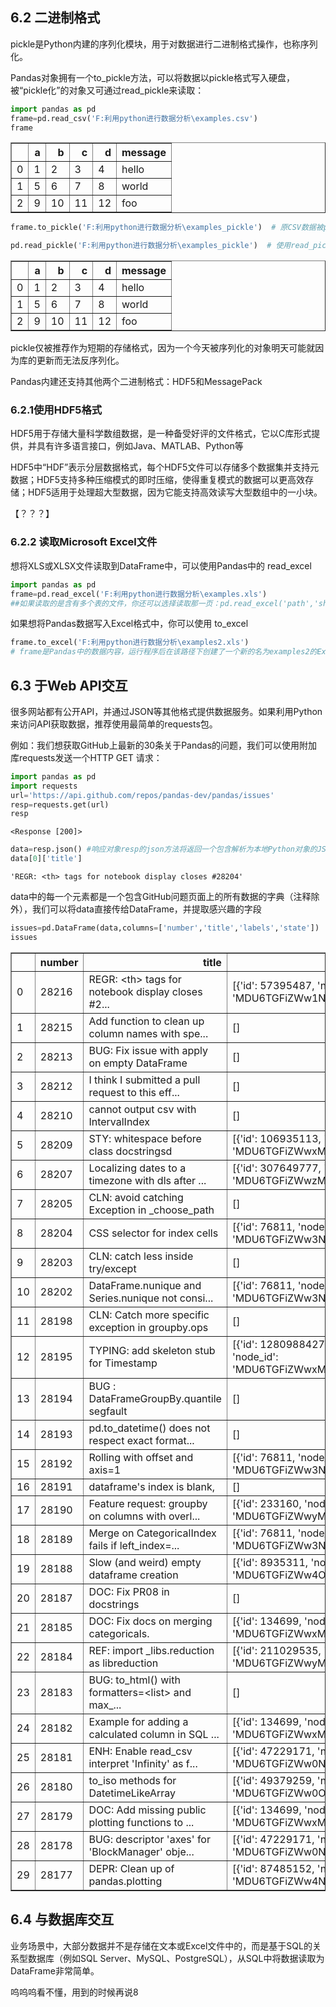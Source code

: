 ## 6.2 二进制格式
pickle是Python内建的序列化模块，用于对数据进行二进制格式操作，也称序列化。

Pandas对象拥有一个to_pickle方法，可以将数据以pickle格式写入硬盘，被“pickle化”的对象又可通过read_pickle来读取：


```python
import pandas as pd
frame=pd.read_csv('F:利用python进行数据分析\examples.csv')
frame
```




<div>
<style scoped>
    .dataframe tbody tr th:only-of-type {
        vertical-align: middle;
    }

    .dataframe tbody tr th {
        vertical-align: top;
    }

    .dataframe thead th {
        text-align: right;
    }
</style>
<table border="1" class="dataframe">
  <thead>
    <tr style="text-align: right;">
      <th></th>
      <th>a</th>
      <th>b</th>
      <th>c</th>
      <th>d</th>
      <th>message</th>
    </tr>
  </thead>
  <tbody>
    <tr>
      <td>0</td>
      <td>1</td>
      <td>2</td>
      <td>3</td>
      <td>4</td>
      <td>hello</td>
    </tr>
    <tr>
      <td>1</td>
      <td>5</td>
      <td>6</td>
      <td>7</td>
      <td>8</td>
      <td>world</td>
    </tr>
    <tr>
      <td>2</td>
      <td>9</td>
      <td>10</td>
      <td>11</td>
      <td>12</td>
      <td>foo</td>
    </tr>
  </tbody>
</table>
</div>




```python
frame.to_pickle('F:利用python进行数据分析\examples_pickle')  # 原CSV数据被pickle化，在该路径中生成一个名为examples_pickle的新文件
```


```python
pd.read_pickle('F:利用python进行数据分析\examples_pickle')  # 使用read_pickle又把该pickle文件读取出来
```




<div>
<style scoped>
    .dataframe tbody tr th:only-of-type {
        vertical-align: middle;
    }

    .dataframe tbody tr th {
        vertical-align: top;
    }

    .dataframe thead th {
        text-align: right;
    }
</style>
<table border="1" class="dataframe">
  <thead>
    <tr style="text-align: right;">
      <th></th>
      <th>a</th>
      <th>b</th>
      <th>c</th>
      <th>d</th>
      <th>message</th>
    </tr>
  </thead>
  <tbody>
    <tr>
      <td>0</td>
      <td>1</td>
      <td>2</td>
      <td>3</td>
      <td>4</td>
      <td>hello</td>
    </tr>
    <tr>
      <td>1</td>
      <td>5</td>
      <td>6</td>
      <td>7</td>
      <td>8</td>
      <td>world</td>
    </tr>
    <tr>
      <td>2</td>
      <td>9</td>
      <td>10</td>
      <td>11</td>
      <td>12</td>
      <td>foo</td>
    </tr>
  </tbody>
</table>
</div>



pickle仅被推荐作为短期的存储格式，因为一个今天被序列化的对象明天可能就因为库的更新而无法反序列化。

Pandas内建还支持其他两个二进制格式：HDF5和MessagePack

### 6.2.1使用HDF5格式
HDF5用于存储大量科学数组数据，是一种备受好评的文件格式，它以C库形式提供，并具有许多语言接口，例如Java、MATLAB、Python等

HDF5中“HDF”表示分层数据格式，每个HDF5文件可以存储多个数据集并支持元数据；HDF5支持多种压缩模式的即时压缩，使得重复模式的数据可以更高效存储；HDF5适用于处理超大型数据，因为它能支持高效读写大型数组中的一小块。 

【？？？】

### 6.2.2 读取Microsoft Excel文件
想将XLS或XLSX文件读取到DataFrame中，可以使用Pandas中的 read_excel


```python
import pandas as pd
frame=pd.read_excel('F:利用python进行数据分析\examples.xls')
##如果读取的是含有多个表的文件，你还可以选择读取那一页：pd.read_excel('path','sheet2') 表明读取路径文件下的第二页
```

如果想将Pandas数据写入Excel格式中，你可以使用 to_excel


```python
frame.to_excel('F:利用python进行数据分析\examples2.xls') 
# frame是Pandas中的数据内容，运行程序后在该路径下创建了一个新的名为examples2的Excel表格，内容为frame
```

## 6.3 于Web API交互
很多网站都有公开API，并通过JSON等其他格式提供数据服务。如果利用Python来访问API获取数据，推荐使用最简单的requests包。

例如：我们想获取GitHub上最新的30条关于Pandas的问题，我们可以使用附加库requests发送一个HTTP GET 请求：


```python
import pandas as pd
import requests
url='https://api.github.com/repos/pandas-dev/pandas/issues'
resp=requests.get(url)
resp
```




    <Response [200]>




```python
data=resp.json() #响应对象resp的json方法将返回一个包含解析为本地Python对象的JSON字典
data[0]['title']
```




    'REGR: <th> tags for notebook display closes #28204'



data中的每一个元素都是一个包含GitHub问题页面上的所有数据的字典（注释除外），我们可以将data直接传给DataFrame，并提取感兴趣的字段


```python
issues=pd.DataFrame(data,columns=['number','title','labels','state'])
issues
```




<div>
<style scoped>
    .dataframe tbody tr th:only-of-type {
        vertical-align: middle;
    }

    .dataframe tbody tr th {
        vertical-align: top;
    }

    .dataframe thead th {
        text-align: right;
    }
</style>
<table border="1" class="dataframe">
  <thead>
    <tr style="text-align: right;">
      <th></th>
      <th>number</th>
      <th>title</th>
      <th>labels</th>
      <th>state</th>
    </tr>
  </thead>
  <tbody>
    <tr>
      <td>0</td>
      <td>28216</td>
      <td>REGR: &lt;th&gt; tags for notebook display closes #2...</td>
      <td>[{'id': 57395487, 'node_id': 'MDU6TGFiZWw1NzM5...</td>
      <td>open</td>
    </tr>
    <tr>
      <td>1</td>
      <td>28215</td>
      <td>Add function to clean up column names with spe...</td>
      <td>[]</td>
      <td>open</td>
    </tr>
    <tr>
      <td>2</td>
      <td>28213</td>
      <td>BUG: Fix issue with apply on empty DataFrame</td>
      <td>[]</td>
      <td>open</td>
    </tr>
    <tr>
      <td>3</td>
      <td>28212</td>
      <td>I think I submitted a pull request to this eff...</td>
      <td>[]</td>
      <td>open</td>
    </tr>
    <tr>
      <td>4</td>
      <td>28210</td>
      <td>cannot output csv with IntervalIndex</td>
      <td>[]</td>
      <td>open</td>
    </tr>
    <tr>
      <td>5</td>
      <td>28209</td>
      <td>STY: whitespace before class docstringsd</td>
      <td>[{'id': 106935113, 'node_id': 'MDU6TGFiZWwxMDY...</td>
      <td>open</td>
    </tr>
    <tr>
      <td>6</td>
      <td>28207</td>
      <td>Localizing dates to a timezone with dls after ...</td>
      <td>[{'id': 307649777, 'node_id': 'MDU6TGFiZWwzMDc...</td>
      <td>open</td>
    </tr>
    <tr>
      <td>7</td>
      <td>28205</td>
      <td>CLN: avoid catching Exception in _choose_path</td>
      <td>[]</td>
      <td>open</td>
    </tr>
    <tr>
      <td>8</td>
      <td>28204</td>
      <td>CSS selector for index cells</td>
      <td>[{'id': 76811, 'node_id': 'MDU6TGFiZWw3NjgxMQ=...</td>
      <td>open</td>
    </tr>
    <tr>
      <td>9</td>
      <td>28203</td>
      <td>CLN: catch less inside try/except</td>
      <td>[]</td>
      <td>open</td>
    </tr>
    <tr>
      <td>10</td>
      <td>28202</td>
      <td>DataFrame.nunique and Series.nunique not consi...</td>
      <td>[{'id': 76811, 'node_id': 'MDU6TGFiZWw3NjgxMQ=...</td>
      <td>open</td>
    </tr>
    <tr>
      <td>11</td>
      <td>28198</td>
      <td>CLN: Catch more specific exception in groupby.ops</td>
      <td>[]</td>
      <td>open</td>
    </tr>
    <tr>
      <td>12</td>
      <td>28195</td>
      <td>TYPING: add skeleton stub for Timestamp</td>
      <td>[{'id': 1280988427, 'node_id': 'MDU6TGFiZWwxMj...</td>
      <td>open</td>
    </tr>
    <tr>
      <td>13</td>
      <td>28194</td>
      <td>BUG : DataFrameGroupBy.quantile segfault</td>
      <td>[]</td>
      <td>open</td>
    </tr>
    <tr>
      <td>14</td>
      <td>28193</td>
      <td>pd.to_datetime() does not respect exact format...</td>
      <td>[]</td>
      <td>open</td>
    </tr>
    <tr>
      <td>15</td>
      <td>28192</td>
      <td>Rolling with offset and axis=1</td>
      <td>[{'id': 76811, 'node_id': 'MDU6TGFiZWw3NjgxMQ=...</td>
      <td>open</td>
    </tr>
    <tr>
      <td>16</td>
      <td>28191</td>
      <td>dataframe's index is blank,</td>
      <td>[]</td>
      <td>open</td>
    </tr>
    <tr>
      <td>17</td>
      <td>28190</td>
      <td>Feature request: groupby on columns with overl...</td>
      <td>[{'id': 233160, 'node_id': 'MDU6TGFiZWwyMzMxNj...</td>
      <td>open</td>
    </tr>
    <tr>
      <td>18</td>
      <td>28189</td>
      <td>Merge on CategoricalIndex fails if left_index=...</td>
      <td>[{'id': 76811, 'node_id': 'MDU6TGFiZWw3NjgxMQ=...</td>
      <td>open</td>
    </tr>
    <tr>
      <td>19</td>
      <td>28188</td>
      <td>Slow (and weird) empty dataframe creation</td>
      <td>[{'id': 8935311, 'node_id': 'MDU6TGFiZWw4OTM1M...</td>
      <td>open</td>
    </tr>
    <tr>
      <td>20</td>
      <td>28187</td>
      <td>DOC: Fix PR08 in docstrings</td>
      <td>[]</td>
      <td>open</td>
    </tr>
    <tr>
      <td>21</td>
      <td>28185</td>
      <td>DOC: Fix docs on merging categoricals.</td>
      <td>[{'id': 134699, 'node_id': 'MDU6TGFiZWwxMzQ2OT...</td>
      <td>open</td>
    </tr>
    <tr>
      <td>22</td>
      <td>28184</td>
      <td>REF: import _libs.reduction as libreduction</td>
      <td>[{'id': 211029535, 'node_id': 'MDU6TGFiZWwyMTE...</td>
      <td>open</td>
    </tr>
    <tr>
      <td>23</td>
      <td>28183</td>
      <td>BUG: to_html() with formatters=&lt;list&gt; and max_...</td>
      <td>[]</td>
      <td>open</td>
    </tr>
    <tr>
      <td>24</td>
      <td>28182</td>
      <td>Example for adding a calculated column in SQL ...</td>
      <td>[{'id': 134699, 'node_id': 'MDU6TGFiZWwxMzQ2OT...</td>
      <td>open</td>
    </tr>
    <tr>
      <td>25</td>
      <td>28181</td>
      <td>ENH: Enable read_csv interpret 'Infinity' as f...</td>
      <td>[{'id': 47229171, 'node_id': 'MDU6TGFiZWw0NzIy...</td>
      <td>open</td>
    </tr>
    <tr>
      <td>26</td>
      <td>28180</td>
      <td>to_iso methods for DatetimeLikeArray</td>
      <td>[{'id': 49379259, 'node_id': 'MDU6TGFiZWw0OTM3...</td>
      <td>open</td>
    </tr>
    <tr>
      <td>27</td>
      <td>28179</td>
      <td>DOC: Add missing public plotting functions to ...</td>
      <td>[{'id': 134699, 'node_id': 'MDU6TGFiZWwxMzQ2OT...</td>
      <td>open</td>
    </tr>
    <tr>
      <td>28</td>
      <td>28178</td>
      <td>BUG: descriptor 'axes' for 'BlockManager' obje...</td>
      <td>[{'id': 47229171, 'node_id': 'MDU6TGFiZWw0NzIy...</td>
      <td>open</td>
    </tr>
    <tr>
      <td>29</td>
      <td>28177</td>
      <td>DEPR: Clean up of pandas.plotting</td>
      <td>[{'id': 87485152, 'node_id': 'MDU6TGFiZWw4NzQ4...</td>
      <td>open</td>
    </tr>
  </tbody>
</table>
</div>



## 6.4 与数据库交互
业务场景中，大部分数据并不是存储在文本或Excel文件中的，而是基于SQL的关系型数据库（例如SQL Server、MySQL、PostgreSQL），从SQL中将数据读取为DataFrame非常简单。

呜呜呜看不懂，用到的时候再说8
